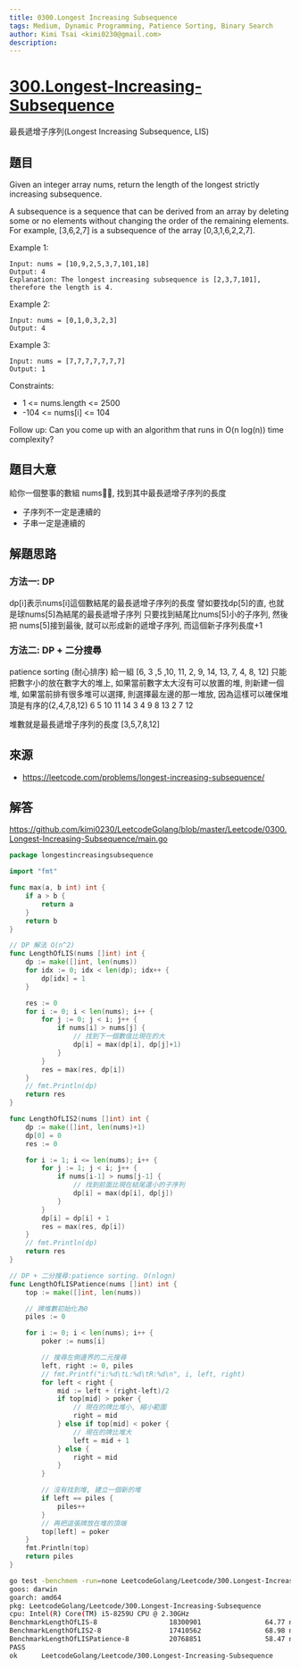 ```yaml
---
title: 0300.Longest Increasing Subsequence
tags: Medium, Dynamic Programming, Patience Sorting, Binary Search
author: Kimi Tsai <kimi0230@gmail.com>
description:
---
```

# [300.Longest-Increasing-Subsequence](https://leetcode.com/problems/longest-increasing-subsequence/)

最長遞增子序列(Longest Increasing Subsequence, LIS)
## 題目

Given an integer array nums, return the length of the longest strictly increasing subsequence.

A subsequence is a sequence that can be derived from an array by deleting some or no elements without changing the order of the remaining elements. For example, [3,6,2,7] is a subsequence of the array [0,3,1,6,2,2,7].

Example 1:
```
Input: nums = [10,9,2,5,3,7,101,18]
Output: 4
Explanation: The longest increasing subsequence is [2,3,7,101], therefore the length is 4.
```

Example 2:
```
Input: nums = [0,1,0,3,2,3]
Output: 4
```

Example 3:
```
Input: nums = [7,7,7,7,7,7,7]
Output: 1
 ```

Constraints:

* 1 <= nums.length <= 2500
* -104 <= nums[i] <= 104
 

Follow up: Can you come up with an algorithm that runs in O(n log(n)) time complexity?

## 題目大意
給你一個整事的數組 nums, 找到其中最長遞增子序列的長度
* 子序列不一定是連續的
* 子串一定是連續的

## 解題思路
### 方法一: DP
dp[i]表示nums[i]這個數結尾的最長遞增子序列的長度
譬如要找dp[5]的直, 也就是球nums[5]為結尾的最長遞增子序列
只要找到結尾比nums[5]小的子序列, 然後把 nums[5]接到最後,
就可以形成新的遞增子序列, 而這個新子序列長度+1

### 方法二: DP + 二分搜尋
patience sorting (耐心排序)
給一組 [6, 3 ,5 ,10, 11, 2, 9, 14, 13, 7, 4, 8, 12]
只能把數字小的放在數字大的堆上, 
如果當前數字太大沒有可以放置的堆, 則新建一個堆, 
如果當前排有很多堆可以選擇, 則選擇最左邊的那一堆放, 因為這樣可以確保堆頂是有序的(2,4,7,8,12)
6   5   10  11  14
3   4   9   8   13
2       7       12

堆數就是最長遞增子序列的長度
[3,5,7,8,12]

## 來源
* https://leetcode.com/problems/longest-increasing-subsequence/
  
## 解答
https://github.com/kimi0230/LeetcodeGolang/blob/master/Leetcode/0300.Longest-Increasing-Subsequence/main.go

```go
package longestincreasingsubsequence

import "fmt"

func max(a, b int) int {
	if a > b {
		return a
	}
	return b
}

// DP 解法 O(n^2)
func LengthOfLIS(nums []int) int {
	dp := make([]int, len(nums))
	for idx := 0; idx < len(dp); idx++ {
		dp[idx] = 1
	}

	res := 0
	for i := 0; i < len(nums); i++ {
		for j := 0; j < i; j++ {
			if nums[i] > nums[j] {
				// 找到下一個數值比現在的大
				dp[i] = max(dp[i], dp[j]+1)
			}
		}
		res = max(res, dp[i])
	}
	// fmt.Println(dp)
	return res
}

func LengthOfLIS2(nums []int) int {
	dp := make([]int, len(nums)+1)
	dp[0] = 0
	res := 0

	for i := 1; i <= len(nums); i++ {
		for j := 1; j < i; j++ {
			if nums[i-1] > nums[j-1] {
				// 找到前面比現在結尾還小的子序列
				dp[i] = max(dp[i], dp[j])
			}
		}
		dp[i] = dp[i] + 1
		res = max(res, dp[i])
	}
	// fmt.Println(dp)
	return res
}

// DP + 二分搜尋:patience sorting. O(nlogn)
func LengthOfLISPatience(nums []int) int {
	top := make([]int, len(nums))

	// 牌堆數初始化為0
	piles := 0

	for i := 0; i < len(nums); i++ {
		poker := nums[i]

		// 搜尋左側邊界的二元搜尋
		left, right := 0, piles
		// fmt.Printf("i:%d\tL:%d\tR:%d\n", i, left, right)
		for left < right {
			mid := left + (right-left)/2
			if top[mid] > poker {
				// 現在的牌比堆小, 縮小範圍
				right = mid
			} else if top[mid] < poker {
				// 現在的牌比堆大
				left = mid + 1
			} else {
				right = mid
			}
		}

		// 沒有找到堆, 建立一個新的堆
		if left == piles {
			piles++
		}
		// 再把這張牌放在堆的頂端
		top[left] = poker
	}
	fmt.Println(top)
	return piles
}

```

```sh
go test -benchmem -run=none LeetcodeGolang/Leetcode/300.Longest-Increasing-Subsequence -bench=.
goos: darwin
goarch: amd64
pkg: LeetcodeGolang/Leetcode/300.Longest-Increasing-Subsequence
cpu: Intel(R) Core(TM) i5-8259U CPU @ 2.30GHz
BenchmarkLengthOfLIS-8                  18300901                64.77 ns/op           64 B/op          1 allocs/op
BenchmarkLengthOfLIS2-8                 17410562                68.98 ns/op           80 B/op          1 allocs/op
BenchmarkLengthOfLISPatience-8          20768851                58.47 ns/op           64 B/op          1 allocs/op
PASS
ok      LeetcodeGolang/Leetcode/300.Longest-Increasing-Subsequence      3.812s
```